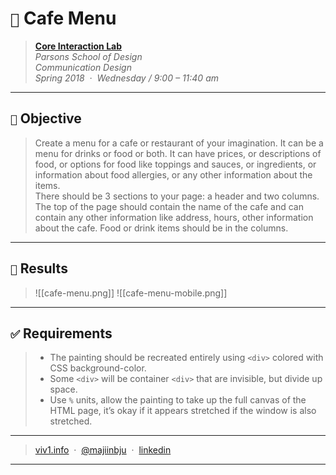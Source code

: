# `📖` Cafe Menu
> **[Core Interaction Lab](https://github.com/majiinbju/core-interaction-2017)**<br>
> *Parsons School of Design<br>
> Communication Design<br>
> Spring 2018 &nbsp;&middot;&nbsp;
> Wednesday / 9:00 – 11:40 am*
> 
---
## `🎯` Objective
> Create a menu for a cafe or restaurant of your imagination. It can be a menu for drinks or food or both. It can have prices, or descriptions of food, or options for food like toppings and sauces, or ingredients, or information about food allergies, or any other information about the items.<br>
> There should be 3 sections to your page: a header and two columns.<br>
> The top of the page should contain the name of the cafe and can contain any other information like address, hours, other information about the cafe. Food or drink items should be in the columns.
---
## `🧪` Results
> ![[cafe-menu.png]]
> ![[cafe-menu-mobile.png]]
---
## `✅` Requirements
> - The painting should be recreated entirely using `<div>` colored with CSS background-color.
> - Some `<div>` will be container `<div>` that are invisible, but divide up space.
> - Use `%` units, allow the painting to take up the full canvas of the HTML page, it’s okay if it appears stretched if the window is also stretched. 
---
> [viv1.info](https://www.bajju.info) &nbsp;&middot;&nbsp;
> [@majiinbju](https://github.com/majiinbju) &nbsp;&middot;&nbsp;
> [linkedin](https://www.linkedin.com/in/vivek-bajaj/)
---
